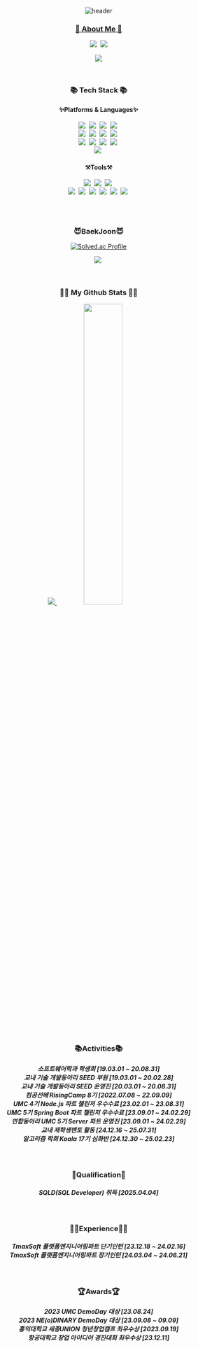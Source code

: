 <div align="center">

![header](https://capsule-render.vercel.app/api?type=venom&color=gradient&customColorList=0,2,2,5,30&height=300&section=header&text=welcome&fontSize=40&fontColor=d6ace6)

</div>

<p align="center">
  <a href="[https://hits.seeyoufarm.com](https://capsule-render.vercel.app/api?type=venom&color=gradient&customColorList=0,2,2,5,30&height=300&section=header&text=Welcome&fontSize=90&fontColor=d6ace6)">
</p>

<h3 align="center">🌈 About Me 🌈</h3>
<p align="center">
  <a href="https://velog.io/@fbwogur121"><img src="https://img.shields.io/badge/Tech%20Blog-11B48A?style=for-the-badge&logo=Vimeo&logoColor=white&link=https://velog.io/@fbwogur121"/></a>&nbsp
  <a href="mailto:kimhyein7110@gmail.com"><img src="https://img.shields.io/badge/Gmail-d14836?style=for-the-badge&logo=Gmail&logoColor=white&link=ys07009222@gmail.com"/></a>
</p>

<p align="center">
  <a href="https://hits.seeyoufarm.com"><img src="https://hits.seeyoufarm.com/api/count/incr/badge.svg?url=https%3A%2F%2Fgithub.com%2Fhyeinisfree&count_bg=%2341B883&title_bg=%23CDC2C2&icon=github.svg&icon_color=%23E7E7E7&title=views&for-the-badge=false"/></a>
</p>
<br>


<h3 align="center">📚 Tech Stack 📚</h3>
<h4 align="center">✨Platforms & Languages✨</h4>
<p align="center">
<img src="https://img.shields.io/badge/SpringBoot-6DB33F?style=for-the-badge&logo=SpringBoot&logoColor=white"/></a>&nbsp
<img src="https://img.shields.io/badge/Spring-6DB33F?style=for-the-badge&logo=Spring&logoColor=white"/></a>&nbsp
<img src="https://img.shields.io/badge/Node.js-339933?style=for-the-badge&logo=Node.js&logoColor=white"/></a>&nbsp
<img src="https://img.shields.io/badge/Express-000000?style=for-the-badge&logo=Express&logoColor=white"/></a>&nbsp<br>
<img src="https://img.shields.io/badge/MySQL-4479A1?style=for-the-badge&logo=MySQL&logoColor=white"/></a>&nbsp
<img src="https://img.shields.io/badge/Python-3776AB?style=for-the-badge&logo=Python&logoColor=white"/></a>&nbsp
<img src="https://img.shields.io/badge/JavaScript-F7DF1E?style=for-the-badge&logo=JavaScript&logoColor=white"/></a>&nbsp
<img src="https://img.shields.io/badge/Java-007396?style=for-the-badge&logo=OpenJDK&logoColor=white"/></a>&nbsp<br>
<img src="https://img.shields.io/badge/C-A8B9CC?style=for-the-badge&logo=C&logoColor=white"/></a>&nbsp
<img src="https://img.shields.io/badge/C++-00599C?style=for-the-badge&logo=c%2B%2B&logoColor=white"/></a>&nbsp
<img src="https://img.shields.io/badge/R-276DC3?style=for-the-badge&logo=R&logoColor=white"/></a>&nbsp
<img src="https://img.shields.io/badge/Kotlin-7F52FF?style=for-the-badge&logo=Kotlin&logoColor=white"/></a>&nbsp<br>
<img src="https://img.shields.io/badge/AWS-232F3E?style=for-the-badge&logo=AmazonAWS&logoColor=white"/></a>&nbsp

</p>
<h4 align="center">⚒️Tools⚒️</h4>
<p align="center">
<img src="https://img.shields.io/badge/Visual Studio Code-007ACC?style=for-the-badge&logo=Visual Studio Code&logoColor=white"/></a>&nbsp
<img src="https://img.shields.io/badge/IntelliJ-000000?style=for-the-badge&logo=IntelliJ IDEA&logoColor=white"/></a>&nbsp
<img src="https://img.shields.io/badge/Eclipse IDE-2C2255?style=for-the-badge&logo=Eclipse IDE&logoColor=white"/></a>&nbsp<br>
<img src="https://img.shields.io/badge/RStudio-75AADB?style=for-the-badge&logo=RStudio&logoColor=white"/></a>&nbsp
<img src="https://img.shields.io/badge/Git-F05032?style=for-the-badge&logo=Git&logoColor=white"/></a>&nbsp
<img src="https://img.shields.io/badge/GitHub-181717?style=for-the-badge&logo=GitHub&logoColor=white"/></a>&nbsp
<img src="https://img.shields.io/badge/Docker-2E9AFE?style=for-the-badge&logo=Docker&logoColor=white"/></a>&nbsp
<img src="https://img.shields.io/badge/Jupyter-F37626?style=for-the-badge&logo=Jupyter notebook&logoColor=white"/></a>&nbsp
<img src="https://img.shields.io/badge/Android Studio-3DDC84?style=for-the-badge&logo=Android Studio&logoColor=white"/></a>&nbsp
</p>


<br>
<br>
<h3 align="center">😈BaekJoon😈</h3>
<div align="center">

[![Solved.ac Profile](http://mazassumnida.wtf/api/generate_badge?boj=fbwogur121)](https://solved.ac/fbwogur121)<br/>

</div>
<p align="center">
<img src="https://img.shields.io/badge/Python-3776AB?style=plastic&logo=Python&logoColor=white"/></a>&nbsp
</p>
<br>

<h3 align="center">👩‍💻 My Github Stats 👩‍💻</h3>

<p align="center">
<a href="s">
  <img src="https://github-readme-stats.vercel.app/api/top-langs/?username=fbwogur121&exclude_repo=fbwogur121.github.io&layout=compact&theme=tokyonight" />
</a>
<a href="s">
  <img src="https://github-readme-stats.vercel.app/api?username=fbwogur121&theme=tokyonight&show_icons=true" width="42%" />
</a>
</p>
<br>
<h3 align="center">📚Activities📚</h3>
<h5 align="center">소프트웨어학과 학생회 [19.03.01 ~ 20.08.31] <br>교내 기술 개발동아리 SEED 부원 [19.03.01 ~ 20.02.28]<br>교내 기술 개발동아리 SEED 운영진 [20.03.01 ~ 20.08.31]<br>컴공선배 RisingCamp 8기 [2022.07.08 ~ 22.09.09]<br>UMC 4기 Node.js 파트 챌린저 우수수료 [23.02.01 ~ 23.08.31] <br>UMC 5기 Spring Boot 파트 챌린저 우수수료 [23.09.01 ~ 24.02.29]<br>연합동아리 UMC 5기 Server 파트 운영진 [23.09.01 ~ 24.02.29] <br>교내 재학생멘토 활동 [24.12.16 ~ 25.07.31] <br>알고리즘 학회 Koala 17기 심화반 [24.12.30 ~ 25.02.23]</h5>

<br>
<h3 align="center">🪪Qualification🪪</h3>
<h5 align="center">SQLD(SQL Developer) 취득 [2025.04.04]</h5>

<br>
<h3 align="center">👨‍💻Experience👨‍💻</h3>
<h5 align="center">TmaxSoft 플랫폼엔지니어링파트 단기인턴 [23.12.18 ~ 24.02.16]<br>TmaxSoft 플랫폼엔지니어링파트 장기인턴 [24.03.04 ~ 24.06.21]</h5>

<br>
<h3 align="center">🏆Awards🏆</h3>
<h5 align="center">2023 UMC DemoDay 대상 [23.08.24]<br>2023 NE(o)DINARY DemoDay 대상 [23.09.08 ~ 09.09]<br>홍익대학교 세종UNION 청년창업캠프 최우수상 [2023.09.19]<br>항공대학교 창업 아이디어 경진대회 최우수상 [23.12.11]</h5>
